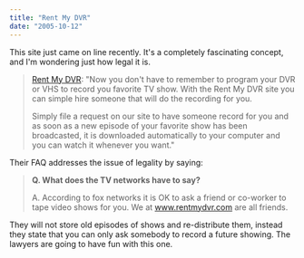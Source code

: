 ```yaml
---
title: "Rent My DVR"
date: "2005-10-12"
---
```


This site just came on line recently. It's a completely fascinating concept, and I'm wondering just how legal it is.  

>   
> [Rent My DVR](http://www.rentmydvr.com/eng/): "Now you don't have to remember to program your DVR or VHS to record you favorite TV show. With the Rent My DVR site you can simple hire someone that will do the recording for you.  
>   
> Simply file a request on our site to have someone record for you and as soon as a new episode of your favorite show has been broadcasted, it is downloaded automatically to your computer and you can watch it whenever you want."  

  
Their FAQ addresses the issue of legality by saying:  

>   
> **Q. What does the TV networks have to say?**  
>   
> A. According to fox networks it is OK to ask a friend or co-worker to tape video shows for you. We at www.rentmydvr.com are all friends.  

  
They will not store old episodes of shows and re-distribute them, instead they state that you can only ask somebody to record a future showing. The lawyers are going to have fun with this one.
